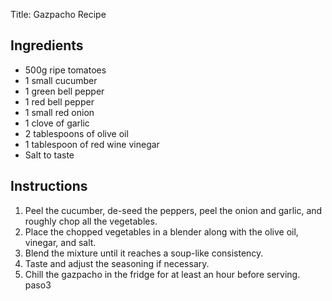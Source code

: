 Title: Gazpacho Recipe

## Ingredients

- 500g ripe tomatoes
- 1 small cucumber
- 1 green bell pepper
- 1 red bell pepper
- 1 small red onion
- 1 clove of garlic
- 2 tablespoons of olive oil
- 1 tablespoon of red wine vinegar
- Salt to taste

## Instructions

1. Peel the cucumber, de-seed the peppers, peel the onion and garlic, and roughly chop all the vegetables.
2. Place the chopped vegetables in a blender along with the olive oil, vinegar, and salt.
3. Blend the mixture until it reaches a soup-like consistency.
4. Taste and adjust the seasoning if necessary.
5. Chill the gazpacho in the fridge for at least an hour before serving.
paso3
